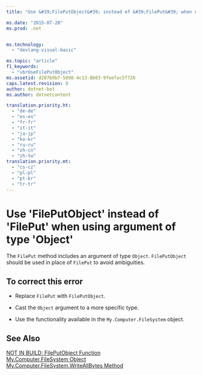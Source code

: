 ```yaml
---
title: "Use &#39;FilePutObject&#39; instead of &#39;FilePut&#39; when using argument of type &#39;Object&#39;"

ms.date: "2015-07-20"
ms.prod: .net


ms.technology: 
  - "devlang-visual-basic"

ms.topic: "article"
f1_keywords: 
  - "vbrUseFilePutObject"
ms.assetid: d207b9b7-5898-4c13-8b03-9feefac5f726
caps.latest.revision: 8
author: dotnet-bot
ms.author: dotnetcontent

translation.priority.ht: 
  - "de-de"
  - "es-es"
  - "fr-fr"
  - "it-it"
  - "ja-jp"
  - "ko-kr"
  - "ru-ru"
  - "zh-cn"
  - "zh-tw"
translation.priority.mt: 
  - "cs-cz"
  - "pl-pl"
  - "pt-br"
  - "tr-tr"
---
```

# Use &#39;FilePutObject&#39; instead of &#39;FilePut&#39; when using argument of type &#39;Object&#39;
The `FilePut` method includes an argument of type `Object`. `FilePutObject` should be used in place of `FilePut` to avoid ambiguities.  
  
## To correct this error  
  
-   Replace `FilePut` with `FilePutObject`.  
  
-   Cast the `Object` argument to a more specific type.  
  
-   Use the functionality available in the `My.Computer.FileSystem` object.  
  
## See Also  
 [NOT IN BUILD: FilePutObject Function](http://msdn.microsoft.com/en-us/a0f52a1c-5ecc-4945-b18c-03147af61d6b)   
 [My.Computer.FileSystem Object](../../visual-basic/language-reference/objects/my-computer-filesystem-object.md)   
 [My.Computer.FileSystem.WriteAllBytes Method](http://msdn.microsoft.com/en-us/b1a24dc1-eac8-4e22-8ffa-cc3bacbaf826)
